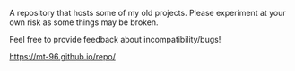 


A repository that hosts some of my old projects. Please experiment at your own risk as some things may be broken.


Feel free to provide feedback about incompatibility/bugs!


https://mt-96.github.io/repo/

